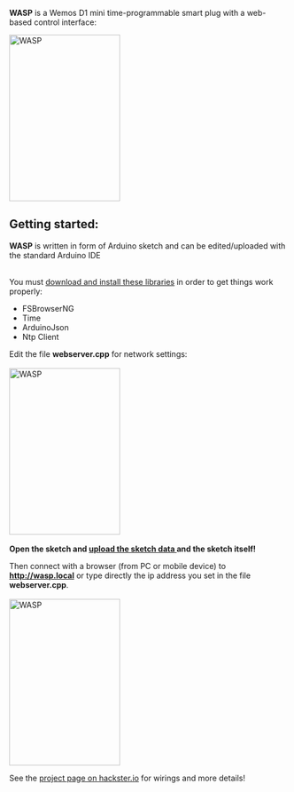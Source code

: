 <b>WASP</b> is a Wemos D1 mini time-programmable smart plug with a web-based control interface:</br>

<img src="https://hackster.imgix.net/uploads/attachments/676077/cover_a1crsKnpTw.jpg?auto=compress%2Cformat&w=900&h=675&fit=min" alt="WASP" style="width:200px;height:300px;">

<h2>Getting started:</h2>
<b>WASP</b> is written in form of Arduino sketch and can be edited/uploaded with the standard Arduino IDE</br></br>

You must <a href="https://www.arduino.cc/en/Guide/Libraries">download and install these libraries</a> in order to get things work properly:

<ul>
<li>FSBrowserNG</li>
<li>Time</li>
<li>ArduinoJson</li>
<li>Ntp Client</li>
</ul>


Edit the file <b>webserver.cpp</b> for network settings:<br><br>
<img src="https://hackster.imgix.net/uploads/attachments/676105/config_ootIRmmPaK.bmp?auto=compress%2Cformat&w=740&h=555&fit=max" alt="WASP" style="width:200px;height:300px;">
<br><br>
<b>Open the sketch and <a href="https://github.com/esp8266/arduino-esp8266fs-plugin">upload the sketch data </a>and the sketch itself!</b><br>

Then connect with a browser (from PC or mobile device) to <b>http://wasp.local</b> or type directly the ip address you set in the file <b>webserver.cpp</b>.<br><br>
<img src="https://hackster.imgix.net/uploads/attachments/676085/mobile-first_kqG8sL0qhC.png?auto=compress%2Cformat&w=1280&h=960&fit=max" alt="WASP" style="width:200px;height:300px;">

See the <a href="https://www.hackster.io/alejho/wasp-wemos-advanced-smart-plug-e4df23">project page on hackster.io</a> for wirings and more details!
